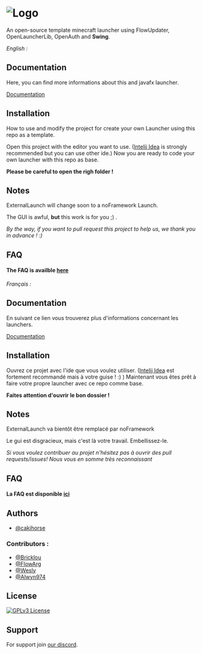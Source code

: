 
# ![Logo](https://cakihorse.fr/wingLauncher.png)


An open-source template minecraft launcher using FlowUpdater, OpenLauncherLib, OpenAuth and **Swing**.

*English :*

## Documentation

Here, you can find more informations about this and javafx launcher.

[Documentation](https://bricklou.github.io/launcher-tutorials)


## Installation

How to use and modify the project for create your own Launcher using this repo as a template.

Open this project with the editor you want to use. ([Intelij Idea](https://www.jetbrains.com/idea/download/download-thanks.html) is strongly recommended but you can use other ide.) Now you are ready to code your own launcher with this repo as base.

**Please be careful to open the righ folder !**


    
## Notes
ExternalLaunch will change soon to a noFramework Launch.

The GUI is awful, **but** this work is for you ;) .

*By the way, if you want to pull request this project to help us, we thank you in advance ! :)*
## FAQ

#### The FAQ is availble [here](https://bricklou.github.io/launcher-tutorials/faq)






*Français :*

## Documentation

En suivant ce lien vous trouverez plus d'informations concernant les launchers.

[Documentation](https://bricklou.github.io/launcher-tutorials)


## Installation

Ouvrez ce projet avec l'ide que vous voulez utiliser. ([Intelij Idea](https://www.jetbrains.com/idea/download/download-thanks.html) est fortement recommandé mais à votre guise ! :) ) Maintenant vous êtes prêt à faire votre propre launcher avec ce repo comme base.

**Faites attention d'ouvrir le bon dossier !**


    
## Notes
ExternalLaunch va bientôt être remplacé par noFramework

Le gui est disgracieux, mais c'est là votre travail. Embellissez-le.

*Si vous voulez contribuer au projet n'hésitez pas à ouvrir des pull requests/issues! Nous vous en somme très reconnaissant*
## FAQ

#### La FAQ est disponible [ici](https://bricklou.github.io/launcher-tutorials/faq)



## Authors

- [@cakihorse](https://www.github.com/cakihorse)

### Contributors :

- [@Bricklou](https://www.github.com/bricklou)
- [@FlowArg](https://www.github.com/FlowArg)
- [@Wesly](https://www.github.com/WelsyMC)
- [@Alwyn974](https://github.com/alwyn974)


## License
[![GPLv3 License](https://img.shields.io/badge/License-GPL%20v3-yellow.svg)](https://opensource.org/licenses/)



## Support

For support join [our discord](https://discord.gg/b9DZbEcX3h).

